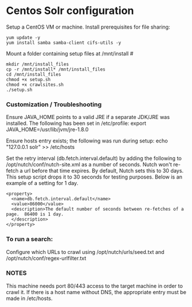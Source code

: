 # Centos Solr configuration

Setup a CentOS VM or machine.  Install prerequisites for file sharing:

    yum update -y
    yum install samba samba-client cifs-utils -y

Mount a folder containing setup files at /mnt/install #

    mkdir /mnt/install_files
    cp -r /mnt/install* /mnt/install_files
    cd /mnt/install_files
    chmod +x setup.sh
    chmod +x crawlsites.sh
    ./setup.sh

### Customization / Troubleshooting
Ensure JAVA_HOME points to a valid JRE if a separate JDK/JRE was installed.  The following has been set in /etc/profile:
    export JAVA_HOME=/usr/lib/jvm/jre-1.8.0
    
Ensure hosts entry exists; the following was run during setup:
    echo "127.0.0.1   solr" >> /etc/hosts

Set the retry interval (db.fetch.interval.default) by adding the following to /opt/nutch/conf/nutch-site.xml as a number of seconds.  Nutch won't re-fetch a url before that time expires.  By default, Nutch sets this to 30 days.  This setup script drops it to 30 seconds for testing purposes.  Below is an example of a setting for 1 day.

    <property>
      <name>db.fetch.interval.default</name>
      <value>86000</value>
      <description>The default number of seconds between re-fetches of a page.  86400 is 1 day.
      </description>
    </property>

### To run a search:
Configure which URLs to crawl using /opt/nutch/urls/seed.txt and /opt/nutch/conf/regex-urlfilter.txt

### NOTES
This machine needs port 80/443 access to the target machine in order to crawl it.  If there is a host name without DNS, the appropriate entry must be made in /etc/hosts.